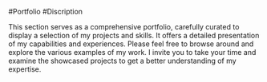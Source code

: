 #Portfolio 
#Discription

This section serves as a comprehensive portfolio, carefully curated to display a selection of my projects and skills. It offers a detailed presentation of my capabilities and experiences. Please feel free to browse around and explore the various examples of my work. I invite you to take your time and examine the showcased projects to get a better understanding of my expertise.
